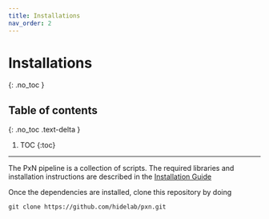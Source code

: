 ```yaml
---
title: Installations
nav_order: 2
---
```


# Installations
{: .no_toc }

## Table of contents
{: .no_toc .text-delta }

1. TOC
{:toc}

---


The PxN pipeline is a collection of scripts. The required libraries and installation instructions are described in the [Installation Guide](https://github.com/hidelab/PDxN_2.0/blob/main/analysis/pipeline_pdxn_2.0/scripts/example_prep_notebooks/InstallationGuide.ipynb)

Once the dependencies are installed, clone this repository by doing

```
git clone https://github.com/hidelab/pxn.git
```
